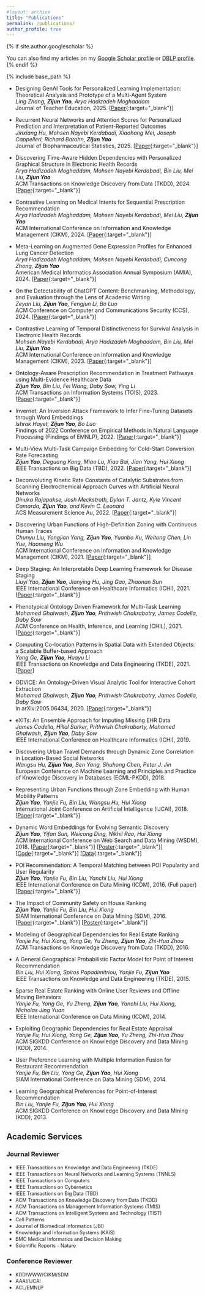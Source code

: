 ```yaml
---
#layout: archive
title: "Publications"
permalink: /publications/
author_profile: true
---
```


{% if site.author.googlescholar %}
  <div class="wordwrap">You can also find my articles on my <a href="{{site.author.googlescholar}}">Google Scholar profile</a> or <a href="https://dblp.org/pid/134/4025-1.html">DBLP profile</a>.</div>
{% endif %}

{% include base_path %}

<style>
.myDiv {
  font-size:0.9em;
}
</style>

- Designing GenAI Tools for Personalized Learning Implementation: Theoretical Analysis and Prototype of a Multi-Agent System\
_Ling Zhang, **Zijun Yao**, Arya Hadizadeh Moghaddam_\
Journal of Teacher Education, 2025. [[Paper](https://journals.sagepub.com/doi/10.1177/00224871251325109){:target="_blank"}]

- Recurrent Neural Networks and Attention Scores for Personalized Prediction and Interpretation of Patient-Reported Outcomes\
_Jinxiang Hu, Mohsen Nayebi Kerdabadi, Xiaohang Mei, Joseph Cappelleri, Richard Barohn, **Zijun Yao**_\
Journal of Biopharmaceutical Statistics, 2025. [[Paper](https://www.tandfonline.com/doi/full/10.1080/10543406.2025.2469884){:target="_blank"}]

- Discovering Time-Aware Hidden Dependencies with Personalized Graphical Structure in Electronic Health Records\
_Arya Hadizadeh Moghaddam, Mohsen Nayebi Kerdabadi, Bin Liu, Mei Liu, **Zijun Yao**_\
ACM Transactions on Knowledge Discovery from Data (TKDD), 2024. [[Paper](https://dl.acm.org/doi/pdf/10.1145/3709143){:target="_blank"}]

- Contrastive Learning on Medical Intents for Sequential Prescription Recommendation\
_Arya Hadizadeh Moghaddam, Mohsen Nayebi Kerdabadi, Mei Liu, **Zijun Yao**_\
ACM International Conference on Information and Knowledge Management (CIKM), 2024. [[Paper](https://arxiv.org/pdf/2408.10259){:target="_blank"}]

- Meta-Learning on Augmented Gene Expression Profiles for Enhanced Lung Cancer Detection\
_Arya Hadizadeh Moghaddam, Mohsen Nayebi Kerdabadi, Cuncong Zhong, **Zijun Yao**_\
American Medical Informatics Association Annual Symposium (AMIA), 2024. [[Paper](https://arxiv.org/pdf/2408.09635){:target="_blank"}]

- On the Detectability of ChatGPT Content: Benchmarking, Methodology, and Evaluation through the Lens of Academic Writing\
_Zeyan Liu, **Zijun Yao**, Fengjun Li, Bo Luo_\
ACM Conference on Computer and Communications Security (CCS), 2024. [[Paper](https://arxiv.org/pdf/2306.05524){:target="_blank"}]

- Contrastive Learning of Temporal Distinctiveness for Survival Analysis in Electronic Health Records\
_Mohsen Nayebi Kerdabadi, Arya Hadizadeh Moghaddam, Bin Liu, Mei Liu, **Zijun Yao**_\
ACM International Conference on Information and Knowledge Management (CIKM), 2023. [[Paper](https://dl.acm.org/doi/pdf/10.1145/3583780.3614824){:target="_blank"}]

- Ontology-Aware Prescription Recommendation in Treatment Pathways using Multi-Evidence Healthcare Data\
_**Zijun Yao**, Bin Liu, Fei Wang, Daby Sow, Ying Li_\
ACM Transactions on Information Systems (TOIS), 2023. [[Paper](https://ittc.ku.edu/~zyao/docs/3579994.pdf){:target="_blank"}]

- Invernet: An Inversion Attack Framework to Infer Fine-Tuning Datasets through Word Embeddings\
_Ishrak Hayet, **Zijun Yao**, Bo Luo_\
Findings of 2022 Conference on Empirical Methods in Natural Language Processing (Findings of EMNLP), 2022. [[Paper](https://ittc.ku.edu/~zyao/docs/INVERNET_EMNLP_2022.pdf){:target="_blank"}]

- Multi-View Multi-Task Campaign Embedding for Cold-Start Conversion Rate Forecasting\
_**Zijun Yao**, Deguang Kong, Miao Lu, Xiao Bai, Jian Yang, Hui Xiong_\
IEEE Transactions on Big Data (TBD), 2022. [[Paper](https://ittc.ku.edu/~zyao/docs/9741334.pdf){:target="_blank"}]

- Deconvoluting Kinetic Rate Constants of Catalytic Substrates from Scanning Electrochemical Approach Curves with Artificial Neural Networks\
_Dinuka Rajapakse, Josh Meckstroth, Dylan T. Jantz, Kyle Vincent Camarda, **Zijun Yao**, and Kevin C. Leonard_\
ACS Measurement Science Au, 2022. [[Paper](https://pubs.acs.org/doi/pdf/10.1021/acsmeasuresciau.2c00056){:target="_blank"}]

- Discovering Urban Functions of High-Definition Zoning with Continuous Human Traces\
_Chunyu Liu, Yongjian Yang, **Zijun Yao**, Yuanbo Xu, Weitong Chen, Lin Yue, Haomeng Wu_\
ACM International Conference on Information and Knowledge Management (CIKM), 2021. [[Paper](https://dl.acm.org/doi/10.1145/3459637.3482253){:target="_blank"}]

- Deep Staging: An Interpretable Deep Learning Framework for Disease Staging\
_Liuyi Yao, **Zijun Yao**, Jianying Hu, Jing Gao, Zhaonan Sun_\
IEEE International Conference on Healthcare Informatics (ICHI), 2021. [[Paper](https://ittc.ku.edu/~zyao/docs/ICHI21_Deep_staging.pdf){:target="_blank"}]

- Phenotypical Ontology Driven Framework for Multi-Task Learning\
_Mohamed Ghalwash, **Zijun Yao**, Prithwish Chakrabotry, James Codella, Daby Sow_\
ACM Conference on Health, Inference, and Learning (CHIL), 2021. [[Paper](https://dl.acm.org/doi/pdf/10.1145/3450439.3451881){:target="_blank"}]

- Computing Co-location Patterns in Spatial Data with Extended Objects: a Scalable Buffer-based Approach\
_Yong Ge, **Zijun Yao**, Huayu Li_\
IEEE Transactions on Knowledge and Data Engineering (TKDE), 2021. [[Paper](https://ieeexplore.ieee.org/document/8770160)]

- ODVICE: An Ontology-Driven Visual Analytic Tool for Interactive Cohort Extraction\
_Mohamed Ghalwash, **Zijun Yao**, Prithwish Chakrabotry, James Codella, Daby Sow_\
In arXiv:2005.06434, 2020. [[Paper](https://arxiv.org/pdf/2005.06434){:target="_blank"}]

- eXITs: An Ensemble Approach for Imputing Missing EHR Data\
_James Codella, Hillol Sarker, Prithwish Chakraborty, Mohamed Ghalwash, **Zijun Yao**, Daby Sow_\
IEEE International Conference on Healthcare Informatics (ICHI), 2019.

- Discovering Urban Travel Demands through Dynamic Zone Correlation in Location-Based Social Networks\
_Wangsu Hu, **Zijun Yao**, Sen Yang, Shuhong Chen, Peter J. Jin_\
European Conference on Machine Learning and Principles and Practice of Knowledge Discovery in Databases (ECML-PKDD), 2018.

- Representing Urban Functions through Zone Embedding with Human Mobility Patterns\
_**Zijun Yao**, Yanjie Fu, Bin Liu, Wangsu Hu, Hui Xiong_\
International Joint Conference on Artificial Intelligence (IJCAI), 2018. [[Paper](https://ittc.ku.edu/~zyao/docs/YaoIJCAI18.pdf){:target="_blank"}]

- Dynamic Word Embeddings for Evolving Semantic Discovery\
_**Zijun Yao**, Yifan Sun, Weicong Ding, Nikhil Rao, Hui Xiong_\
ACM International Conference on Web Search and Data Mining (WSDM), 2018. [[Paper](https://ittc.ku.edu/~zyao/docs/DW2V.pdf){:target="_blank"}] [[Poster](https://ittc.ku.edu/~zyao/docs/WSDM18_poster.pdf){:target="_blank"}] [[Code](https://github.com/yifan0sun/DynamicWord2Vec?tab=readme-ov-file){:target="_blank"}] [[Data](https://kansas-my.sharepoint.com/:f:/g/personal/z461y203_home_ku_edu/Enf0TOUjBztKg395G6vQnv4BtcGrs24uiNx22dLn3GYXBg?e=VchrWk){:target="_blank"}]

- POI Recommendation: A Temporal Matching between POI Popularity and User Regularity\
_**Zijun Yao**, Yanjie Fu, Bin Liu, Yanchi Liu, Hui Xiong_\
IEEE International Conference on Data Mining (ICDM), 2016. (Full paper) [[Paper](https://ittc.ku.edu/~zyao/docs/yao2016poi.pdf){:target="_blank"}]

- The Impact of Community Safety on House Ranking\
_**Zijun Yao**, Yanjie Fu, Bin Liu, Hui Xiong_\
SIAM International Conference on Data Mining (SDM), 2016. [[Paper](https://ittc.ku.edu/~zyao/docs/yao2016impact.pdf){:target="_blank"}] [[Poster](https://ittc.ku.edu/~zyao/docs/SDM16poster.pdf){:target="_blank"}]

- Modeling of Geographical Dependencies for Real Estate Ranking\
_Yanjie Fu, Hui Xiong, Yong Ge, Yu Zheng, **Zijun Yao**, Zhi-Hua Zhou_\
ACM Transactions on Knowledge Discovery from Data (TKDD), 2016.

- A General Geographical Probabilistic Factor Model for Point of Interest Recommendation\
_Bin Liu, Hui Xiong, Spiros Papadimitriou, Yanjie Fu, **Zijun Yao**_\
IEEE Transactions on Knowledge and Data Engineering (TKDE), 2015.

- Sparse Real Estate Ranking with Online User Reviews and Offline Moving Behaviors\
_Yanjie Fu, Yong Ge, Yu Zheng, **Zijun Yao**, Yanchi Liu, Hui Xiong, Nicholas Jing Yuan_\
IEEE International Conference on Data Mining (ICDM), 2014.

- Exploiting Geographic Dependencies for Real Estate Appraisal\
_Yanjie Fu, Hui Xiong, Yong Ge, **Zijun Yao**, Yu Zheng, Zhi-Hua Zhou_\
ACM SIGKDD Conference on Knowledge Discovery and Data Mining (KDD), 2014.

- User Preference Learning with Multiple Information Fusion for Restaurant Recommendation\
_Yanjie Fu, Bin Liu, Yong Ge, **Zijun Yao**, Hui Xiong_\
SIAM International Conference on Data Mining (SDM), 2014.

- Learning Geographical Preferences for Point-of-Interest Recommendation\
_Bin Liu, Yanjie Fu, **Zijun Yao**, Hui Xiong_\
ACM SIGKDD Conference on Knowledge Discovery and Data Mining (KDD), 2013.

## Academic Services
### Journal Reviewer
- <div class=myDiv>IEEE Transactions on Knowledge and Data Engineering (TKDE)</div>
- <div class=myDiv>IEEE Transactions on Neural Networks and Learning Systems (TNNLS)</div>
- <div class=myDiv>IEEE Transactions on Computers</div>
- <div class=myDiv>IEEE Transactions on Cybernetics</div>
- <div class=myDiv>IEEE Transactions on Big Data (TBD)</div>
- <div class=myDiv>ACM Transactions on Knowledge Discovery from Data (TKDD)</div>
- <div class=myDiv>ACM Transactions on Management Information Systems (TMIS)</div>
- <div class=myDiv>ACM Transactions on Intelligent Systems and Technology (TIST)</div>
- <div class=myDiv>Cell Patterns</div>
- <div class=myDiv>Journal of Biomedical Informatics (JBI)</div>
- <div class=myDiv>Knowledge and Information Systems (KAIS)</div>
- <div class=myDiv>BMC Medical Informatics and Decision Making</div>
- <div class=myDiv>Scientific Reports - Nature</div>


### Conference Reviewer
- <div class=myDiv>KDD/WWW/CIKM/SDM</div>
- <div class=myDiv>AAAI/IJCAI</div>
- <div class=myDiv>ACL/EMNLP</div>
